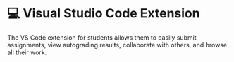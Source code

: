 # 💻 Visual Studio Code Extension
The VS Code extension for students allows them to easily submit assignments, view autograding results, collaborate with others, and browse all their work.

